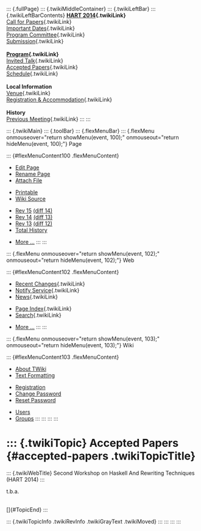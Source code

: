 ::: {.fullPage}
::: {.twikiMiddleContainer}
::: {.twikiLeftBar}
::: {.twikiLeftBarContents}
**[HART 2014](WebHome){.twikiLink}**\
[Call for Papers](CallForPapers){.twikiLink}\
[Important Dates](ImportantDates){.twikiLink}\
[Program Committee](ProgramCommittee){.twikiLink}\
[Submission](PaperSubmission){.twikiLink}\
\
**[Program](Program){.twikiLink}**\
[Invited Talk](InvitedTalks){.twikiLink}\
[Accepted Papers](AcceptedPapers){.twikiLink}\
[Schedule](Program){.twikiLink}\
\
**Local Information**\
[Venue](WorkshopVenue){.twikiLink}\
[Registration & Accommodation](RegistrationAndAccomodation){.twikiLink}\
\
**History**\
[Previous Meeting](PreviousMeetings){.twikiLink}
:::
:::

::: {.twikiMain}
::: {.toolBar}
::: {.flexMenuBar}
::: {.flexMenu onmouseover="return showMenu(event, 100);" onmouseout="return hideMenu(event, 100);"}
Page

::: {#flexMenuContent100 .flexMenuContent}
-   [Edit
    Page](http://www.program-transformation.org/edit/HART14/AcceptedPapers?t=1536827635)
-   [Rename
    Page](http://www.program-transformation.org/rename/HART14/AcceptedPapers)
-   [Attach
    File](http://www.program-transformation.org/attach/HART14/AcceptedPapers)

<!-- -->

-   [Printable](http://www.program-transformation.org/view/HART14/AcceptedPapers?skin=print.pattern)
-   [Wiki
    Source](http://www.program-transformation.org/view/HART14/AcceptedPapers?skin=text&raw=on&contenttype=text/plain)

<!-- -->

-   [Rev
    15](http://www.program-transformation.org/view/HART14/AcceptedPapers?rev=1.15)
    [(diff 14)](http://www.program-transformation.org/rdiff/HART14/AcceptedPapers?rev1=1.15&rev2=1.14)
-   [Rev
    14](http://www.program-transformation.org/view/HART14/AcceptedPapers?rev=1.14)
    [(diff 13)](http://www.program-transformation.org/rdiff/HART14/AcceptedPapers?rev1=1.14&rev2=1.13)
-   [Rev
    13](http://www.program-transformation.org/view/HART14/AcceptedPapers?rev=1.13)
    [(diff 12)](http://www.program-transformation.org/rdiff/HART14/AcceptedPapers?rev1=1.13&rev2=1.12)
-   [Total
    History](http://www.program-transformation.org/rdiff/HART14/AcceptedPapers)

<!-- -->

-   [More
    \...](http://www.program-transformation.org/oops/HART14/AcceptedPapers?template=oopsmore&param1=1.15&param2=1.15)
:::
:::

::: {.flexMenu onmouseover="return showMenu(event, 102);" onmouseout="return hideMenu(event, 102);"}
Web

::: {#flexMenuContent102 .flexMenuContent}
-   [Recent Changes](WebChanges){.twikiLink}
-   [Notify Service](WebNotify){.twikiLink}
-   [News](WebNews){.twikiLink}

<!-- -->

-   [Page Index](WebIndex){.twikiLink}
-   [Search](WebSearch){.twikiLink}

<!-- -->

-   [More
    \...](http://www.program-transformation.org/oops/HART14/AcceptedPapers?template=oopsmore&param1=1.15&param2=1.15)
:::
:::

::: {.flexMenu onmouseover="return showMenu(event, 103);" onmouseout="return hideMenu(event, 103);"}
Wiki

::: {#flexMenuContent103 .flexMenuContent}
-   [About
    TWiki](http://www.program-transformation.org/view/TWiki/WebHome)
-   [Text
    Formatting](http://www.program-transformation.org/view/TWiki/TextFormattingRules)

<!-- -->

-   [Registration](http://www.program-transformation.org/view/TWiki/TWikiRegistration)
-   [Change
    Password](http://www.program-transformation.org/view/TWiki/ChangePassword)
-   [Reset
    Password](http://www.program-transformation.org/view/TWiki/ResetPassword)

<!-- -->

-   [Users](http://www.program-transformation.org/view/Main/TWikiUsers)
-   [Groups](http://www.program-transformation.org/view/Main/TWikiGroups)
:::
:::
:::
:::

::: {.twikiTopic}
Accepted Papers {#accepted-papers .twikiTopicTitle}
===============

::: {.twikiWebTitle}
Second Workshop on Haskell And Rewriting Techniques (HART 2014)
:::

t.b.a.

\
[]{#TopicEnd}
:::

::: {.twikiTopicInfo .twikiRevInfo .twikiGrayText .twikiMoved}
:::
:::
:::
:::
